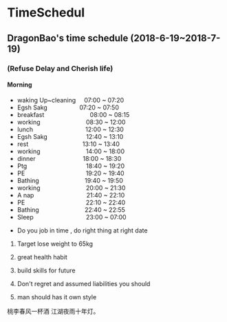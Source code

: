 # TimeSchedul
## DragonBao's time schedule (2018-6-19~2018-7-19)
### (Refuse Delay and Cherish life)
#### Morning
- waking Up~cleaning &nbsp; &nbsp; 07:00 ~ 07:20
- Egsh Sakg &nbsp; &nbsp; &nbsp; &nbsp;&nbsp;&nbsp; &nbsp; &nbsp; &nbsp; &nbsp; 07:20 ~ 07:50
- breakfast &nbsp; &nbsp; &nbsp; &nbsp; &nbsp; &nbsp; &nbsp; &nbsp; &nbsp; &nbsp;  &nbsp;  &nbsp; &nbsp; 08:00 ~ 08:15
- working &nbsp; &nbsp; &nbsp; &nbsp; &nbsp; &nbsp; &nbsp; &nbsp; &nbsp; &nbsp; &nbsp; &nbsp; &nbsp; 08:30 ~ 12:00
- lunch &nbsp; &nbsp; &nbsp; &nbsp; &nbsp; &nbsp; &nbsp; &nbsp; &nbsp; &nbsp; &nbsp; &nbsp; &nbsp; &nbsp; &nbsp; 12:00 ~ 12:30
- Egsh Sakg &nbsp; &nbsp; &nbsp; &nbsp; &nbsp; &nbsp; &nbsp; &nbsp; &nbsp; &nbsp; &nbsp; 12:40 ~ 13:10
- rest &nbsp; &nbsp; &nbsp; &nbsp; &nbsp; &nbsp; &nbsp; &nbsp; &nbsp; &nbsp; &nbsp; &nbsp; &nbsp; &nbsp; &nbsp; &nbsp;13:10 ~ 13:40
- working &nbsp; &nbsp; &nbsp; &nbsp; &nbsp; &nbsp; &nbsp; &nbsp; &nbsp; &nbsp; &nbsp; &nbsp; &nbsp; 14:00 ~ 18:00
- dinner &nbsp; &nbsp; &nbsp; &nbsp; &nbsp; &nbsp; &nbsp; &nbsp; &nbsp; &nbsp; &nbsp; &nbsp; &nbsp; &nbsp;18:00 ~ 18:30
- Ptg &nbsp; &nbsp; &nbsp; &nbsp; &nbsp; &nbsp; &nbsp; &nbsp; &nbsp; &nbsp; &nbsp; &nbsp; &nbsp; &nbsp; &nbsp; &nbsp; &nbsp; 18:40 ~ 19:20
- PE &nbsp; &nbsp; &nbsp; &nbsp; &nbsp; &nbsp; &nbsp; &nbsp; &nbsp; &nbsp; &nbsp; &nbsp; &nbsp; &nbsp; &nbsp; &nbsp; &nbsp; &nbsp;19:20 ~ 19:40
- Bathing &nbsp; &nbsp; &nbsp; &nbsp; &nbsp; &nbsp; &nbsp; &nbsp; &nbsp; &nbsp; &nbsp; &nbsp; &nbsp; 19:40 ~ 19:50
- working &nbsp; &nbsp; &nbsp; &nbsp; &nbsp; &nbsp; &nbsp; &nbsp; &nbsp; &nbsp; &nbsp; &nbsp; &nbsp; 20:00 ~ 21:30
- A nap &nbsp; &nbsp; &nbsp; &nbsp; &nbsp; &nbsp; &nbsp; &nbsp; &nbsp; &nbsp; &nbsp; &nbsp; &nbsp; &nbsp; &nbsp; 21:40 ~ 22:10
- PE &nbsp; &nbsp; &nbsp; &nbsp; &nbsp; &nbsp; &nbsp; &nbsp; &nbsp; &nbsp; &nbsp; &nbsp; &nbsp; &nbsp; &nbsp; &nbsp; &nbsp; &nbsp;22:10 ~ 22:40
- Bathing &nbsp; &nbsp; &nbsp; &nbsp; &nbsp; &nbsp; &nbsp; &nbsp; &nbsp; &nbsp; &nbsp; &nbsp; &nbsp; 22:40 ~ 22:55
- Sleep &nbsp; &nbsp; &nbsp; &nbsp; &nbsp; &nbsp; &nbsp; &nbsp; &nbsp; &nbsp; &nbsp; &nbsp; &nbsp; &nbsp; &nbsp; 23:00 ~ 07:00

* Do you job in time , do right thing at right date

1. Target lose weight to 65kg

2. great health habit

3. build skills for future 

4. Don't regret and assumed liabilities you should 

5. man should has it own style

  桃李春风一杯酒 江湖夜雨十年灯。
